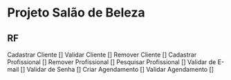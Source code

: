 # Projeto Salão de Beleza

## RF ##

Cadastrar Cliente []
Validar Cliente []
Remover Cliente []
Cadastrar Profissional []
Remover  Profissional []
Pesquisar  Profissional []
Validar de E-mail []
Validar de Senha []
Criar Agendamento []
Validar Agendamento []

